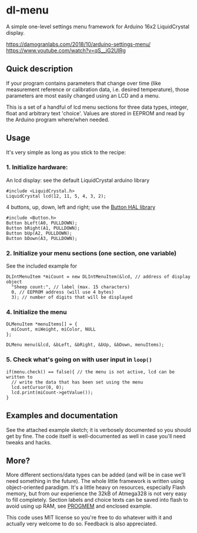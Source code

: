 # dl-menu
A simple one-level settings menu framework for Arduino 16x2 LiquidCrystal display.

https://damogranlabs.com/2018/10/arduino-settings-menu/
https://www.youtube.com/watch?v=qS__iG2UIRg

## Quick description
If your program contains parameters that change over time
(like measurement reference or calibration data, i.e. desired temperature),
those parameters are most easily changed using an LCD and a menu.

This is a set of a handful of lcd menu sections for three data types, integer,
float and arbitrary text 'choice'. Values are stored in EEPROM and read by the Arduino 
program where/when needed.

## Usage
It's very simple as long as you stick to the recipe:
### 1. Initialize hardware:
An lcd display: see the default LiquidCrystal arduino library
```
#include <LiquidCrystal.h>
LiquidCrystal lcd(12, 11, 5, 4, 3, 2);
```
4 buttons, up, down, left and right; use the [Button HAL library](http://playground.arduino.cc/Code/Button)
```
#include <Button.h>
Button bLeft(A0, PULLDOWN);
Button bRight(A1, PULLDOWN);
Button bUp(A2, PULLDOWN);
Button bDown(A3, PULLDOWN);
```
### 2. Initialize your menu sections (one section, one variable)
See the included example for
```
DLIntMenuItem *miCount = new DLIntMenuItem(&lcd, // address of display object
  "Sheep count:", // label (max. 15 characters)
  0, // EEPROM address (will use 4 bytes)
  3); // number of digits that will be displayed
```
### 4. Initialize the menu
```
DLMenuItem *menuItems[] = {
  miCount, miWeight, miColor, NULL
};

DLMenu menu(&lcd, &bLeft, &bRight, &bUp, &bDown, menuItems);
```

### 5. Check what's going on with user input in `loop()`
```
if(menu.check() == false){ // the menu is not active, lcd can be written to
  // write the data that has been set using the menu
  lcd.setCursor(0, 0);
  lcd.print(miCount->getValue());
}
```
## Examples and documentation
See the attached example sketch; it is verbosely documented so you should get by fine. The code itself is well-documented as well in case you'll need tweaks and hacks.

## More?
More different sections/data types can be added (and will be in case we'll need something in the future).
The whole little framework is written using object-oriented paradigm. It's a little heavy on resources, especially
Flash memory, but from our experience the 32kB of Atmega328 is not very easy to fill completely.
Section labels and choice texts can be saved into flash to avoid using up RAM, see [PROGMEM](https://www.arduino.cc/en/Reference/PROGMEM) and enclosed example.
 
This code uses MIT license so you're free to do whatever with it and actually very welcome to do so. Feedback is also appreciated.
